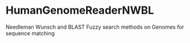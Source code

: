 # HumanGenomeReaderNWBL
Needleman Wunsch and BLAST Fuzzy search methods on Genomes for sequence matching
